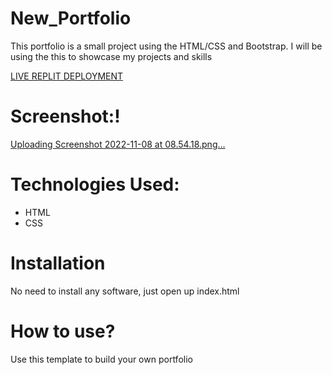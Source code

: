 # New_Portfolio
This portfolio is a small project using the HTML/CSS and Bootstrap. I will be using the this to showcase my projects and skills 

[LIVE REPLIT DEPLOYMENT]()

# Screenshot:!

[Uploading Screenshot 2022-11-08 at 08.54.18.png…]()



# Technologies Used:
* HTML 
* CSS

# Installation
 No need to install any software, just open up index.html
 
# How to use?
Use this template to build your own portfolio
